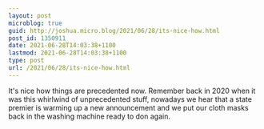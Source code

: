 ```yaml
---
layout: post
microblog: true
guid: http://joshua.micro.blog/2021/06/28/its-nice-how.html
post_id: 1350911
date: 2021-06-28T14:03:38+1100
lastmod: 2021-06-28T14:03:38+1100
type: post
url: /2021/06/28/its-nice-how.html
---
```

It's nice how things are precedented now. Remember back in 2020 when it was this whirlwind of unprecedented stuff, nowadays we hear that a state premier is warming up a new announcement and we put our cloth masks back in the washing machine ready to don again.
